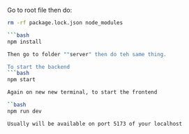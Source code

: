 Go to root file then do:

```bash
rm -rf package.lock.json node_modules

```bash
npm install

Then go to folder ""server" then do teh same thing.

To start the backend
```bash
npm start 

Again on new new terminal, to start the frontend

``bash
npm run dev

Usually will be available on port 5173 of your localhost
